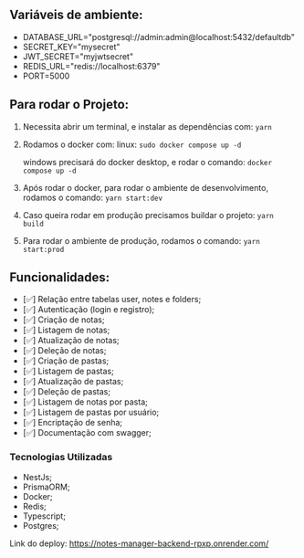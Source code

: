 ## Variáveis de ambiente:

- DATABASE_URL="postgresql://admin:admin@localhost:5432/defaultdb"
- SECRET_KEY="mysecret"
- JWT_SECRET="myjwtsecret"
- REDIS_URL="redis://localhost:6379"
- PORT=5000

## Para rodar o Projeto:

1. Necessita abrir um terminal, e instalar as dependências com:
   `yarn`

2. Rodamos o docker com:
   linux:
   `sudo docker compose up -d`

   windows precisará do docker desktop, e rodar o comando:
   `docker compose up -d`

3. Após rodar o docker, para rodar o ambiente de desenvolvimento, rodamos o comando:
   `yarn start:dev`

4. Caso queira rodar em produção precisamos buildar o projeto:
   `yarn build`

5. Para rodar o ambiente de produção, rodamos o comando:
   `yarn start:prod`

## Funcionalidades:

- [✅] Relação entre tabelas user, notes e folders;
- [✅] Autenticação (login e registro);
- [✅] Criação de notas;
- [✅] Listagem de notas;
- [✅] Atualização de notas;
- [✅] Deleção de notas;
- [✅] Criação de pastas;
- [✅] Listagem de pastas;
- [✅] Atualização de pastas;
- [✅] Deleção de pastas;
- [✅] Listagem de notas por pasta;
- [✅] Listagem de pastas por usuário;
- [✅] Encriptação de senha;
- [✅] Documentação com swagger;

### Tecnologias Utilizadas

- NestJs;
- PrismaORM;
- Docker;
- Redis;
- Typescript;
- Postgres;

Link do deploy: https://notes-manager-backend-rpxp.onrender.com/
